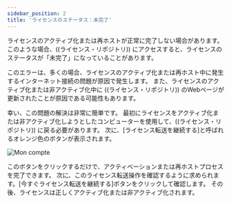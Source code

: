 ```yaml
---
sidebar_position: 2
title: 'ライセンスのステータス：未完了'
---
```


ライセンスのアクティブ化または再ホストが正常に完了しない場合があります。 このような場合、((ライセンス・リポジトリ)) にアクセスすると、ライセンスのステータスが「未完了」になっていることがあります。

このエラーは、多くの場合、ライセンスのアクティブ化または再ホスト中に発生するインターネット接続の問題が原因で発生します。 また、ライセンスのアクティブ化または非アクティブ化中に ((ライセンス・リポジトリ)) のWebページが更新されたことが原因である可能性もあります。

幸い、この問題の解決は非常に簡単です。 最初にライセンスをアクティブ化または非アクティブ化しようとしたコンピューターを使用して、((ライセンス・リポジトリ)) に戻る必要があります。 次に、[ライセンス転送を継続する]と呼ばれるオレンジ色のボタンが表示されます。

![Mon compte](/img/ja/download-install/license-problems/continue-license-transfer.png)

このボタンをクリックするだけで、アクティベーションまたは再ホストプロセスを完了できます。 次に、このライセンス転送操作を確認するように求められます。[今すぐライセンス転送を継続する]ボタンをクリックして確認します。 その後、ライセンスは正しくアクティブ化または非アクティブ化されます。